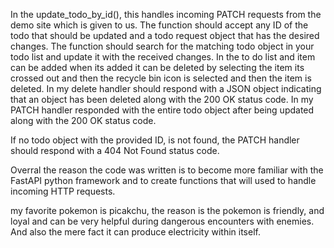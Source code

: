  In the update_todo_by_id(), this handles incoming PATCH requests from the demo site which is given to us. The function should accept any ID of the todo that should be updated and a todo request object that has the desired changes. The function should search for the matching todo object in your todo list and update it with the received changes. In the to do list and item can be added when its added it can be deleted by selecting the item its crossed out and then the recycle bin icon is selected and then the item is deleted. In my delete handler should respond with a JSON object indicating that an object has been deleted along with the 200 OK status code. 
 In my PATCH handler responded with the entire todo object after being updated along with the 200 OK status code. 

If no todo object with the provided ID, is not found, the PATCH handler should respond with a 404 Not Found status code.

Overral the reason the code was written is to become more familiar with the FastAPI python framework and to create functions that will used to handle incoming HTTP requests.

my favorite pokemon is picakchu, the reason is the pokemon is friendly, and loyal and can be very helpful during dangerous encounters with enemies. And also the mere fact it can produce electricity within itself.